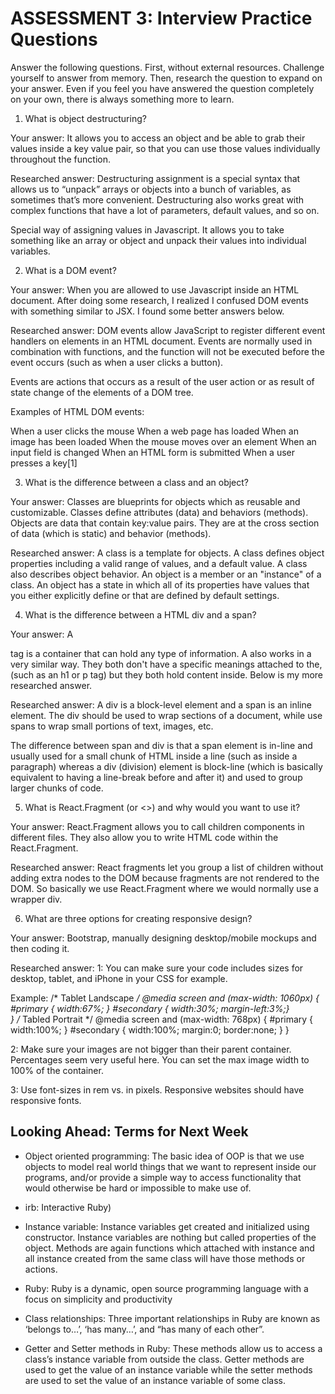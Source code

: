 # ASSESSMENT 3: Interview Practice Questions

Answer the following questions. First, without external resources. Challenge yourself to answer from memory. Then, research the question to expand on your answer. Even if you feel you have answered the question completely on your own, there is always something more to learn.

1. What is object destructuring?

  Your answer: 
  It allows you to access an object and be able to grab their values inside a key value pair, so that you can use those values individually throughout the function.

  Researched answer:
  Destructuring assignment is a special syntax that allows us to “unpack” arrays or objects into a bunch of variables, as sometimes that’s more convenient. Destructuring also works great with complex functions that have a lot of parameters, default values, and so on. 

  Special way of assigning values in Javascript. It allows you to take something like an array or object and unpack their values into individual variables. 


2. What is a DOM event?

  Your answer:
  When you are allowed to use Javascript inside an HTML document. After doing some research, I realized I confused DOM events with something similar to JSX. I found some better answers below.

  Researched answer:
  DOM events allow JavaScript to register different event handlers on elements in an HTML document. Events are normally used in combination with functions, and the function will not be executed before the event occurs (such as when a user clicks a button).

  Events are actions that occurs as a result of the user action or as result of state change of the elements of a DOM tree. 

  Examples of HTML DOM events:

  When a user clicks the mouse
  When a web page has loaded
  When an image has been loaded
  When the mouse moves over an element
  When an input field is changed
  When an HTML form is submitted
  When a user presses a key[1]


3. What is the difference between a class and an object?

  Your answer:
  Classes are blueprints for objects which as reusable and customizable. Classes define attributes (data) and behaviors (methods). Objects are data that contain key:value pairs. They are at the cross section of data (which is static) and behavior (methods).

  Researched answer:
  A class is a template for objects. A class defines object properties including a valid range of values, and a default value. A class also describes object behavior. An object is a member or an "instance" of a class. An object has a state in which all of its properties have values that you either explicitly define or that are defined by default settings.


4. What is the difference between a HTML div and a span?

  Your answer:
  A <div> tag is a container that can hold any type of information. A <span> also works in a very similar way. They both don't have a specific meanings attached to the, (such as an h1 or p tag) but they both hold content inside. Below is my more researched answer.

  Researched answer:
  A div is a block-level element and a span is an inline element. The div should be used to wrap sections of a document, while use spans to wrap small portions of text, images, etc.
  
  The difference between span and div is that a span element is in-line and usually used for a small chunk of HTML inside a line (such as inside a paragraph) whereas a div (division) element is block-line (which is basically equivalent to having a line-break before and after it) and used to group larger chunks of code.


5. What is React.Fragment (or <>) and why would you want to use it?

  Your answer:
  React.Fragment allows you to call children components in different files. They also allow you to write HTML code within the React.Fragment.

  Researched answer:
  React fragments let you group a list of children without adding extra nodes to the DOM because fragments are not rendered to the DOM. So basically we use React.Fragment where we would normally use a wrapper div.


6. What are three options for creating responsive design?

  Your answer:
  Bootstrap, manually designing desktop/mobile mockups and then coding it.

  Researched answer:
  1: You can make sure your code includes sizes for desktop, tablet, and iPhone in your CSS for example. 

  Example:
  /* Tablet Landscape */
    @media screen and (max-width: 1060px) {
    #primary { width:67%; }
    #secondary { width:30%; margin-left:3%;}  
  }
  /* Tabled Portrait */
    @media screen and (max-width: 768px) {
    #primary { width:100%; }
    #secondary { width:100%; margin:0; border:none; }
  }

  2: Make sure your images are not bigger than their parent container. Percentages seem very useful here. You can set the max image width to 100% of the container. 

  3: Use font-sizes in rem vs. in pixels. Responsive websites should have responsive fonts. 





## Looking Ahead: Terms for Next Week
- Object oriented programming:
  The basic idea of OOP is that we use objects to model real world things that we want to represent inside our programs, and/or provide a simple way to access functionality that would otherwise be hard or impossible to make use of.

- irb:
  Interactive Ruby)

- Instance variable:
  Instance variables get created and initialized using constructor. Instance variables are nothing but called properties of the object. Methods are again functions which attached with instance and all instance created from the same class will have those methods or actions.

- Ruby:
  Ruby is a  dynamic, open source programming language with a focus on simplicity and productivity

- Class relationships:
  Three important relationships in Ruby are known as ‘belongs to…’, ‘has many…’, and “has many of each other”. 

- Getter and Setter methods in Ruby:
  These methods allow us to access a class’s instance variable from outside the class. Getter methods are used to get the value of an instance variable while the setter methods are used to set the value of an instance variable of some class. 
